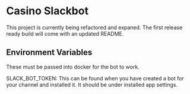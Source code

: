 Casino Slackbot
===================

This project is currently being refactored and expaned. The first release ready build
will come with an updated README.

## Environment Variables
These must be passed into docker for the bot to work.

SLACK_BOT_TOKEN: This can be found when you have created a bot for your channel and
installed it. It should be under installed app settings.
